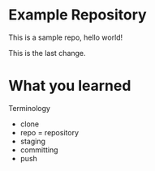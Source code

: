 # Example Repository
This is a sample repo, hello world!

This is the last change.

# What you learned
Terminology
 - clone
 - repo = repository
 - staging
 - committing
 - push
